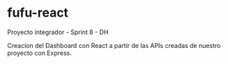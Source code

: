 # fufu-react
Proyecto integrador - Sprint 8 - DH

Creacion del Dashboard con React a partir de las APIs creadas de nuestro proyecto con Express.

